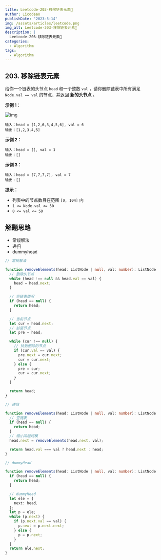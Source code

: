 ```yaml
---
title: Leetcode-203-移除链表元素📌
author: Licodeao
publishDate: "2023-5-14"
img: /assets/articles/leetcode.png
img_alt: Leetcode-203-移除链表元素📌
description: |
  Leetcode-203-移除链表元素📌
categories:
  - Algorithm
tags:
  - Algorithm
---
```


## 203. 移除链表元素

给你一个链表的头节点 `head` 和一个整数 `val` ，请你删除链表中所有满足 `Node.val == val` 的节点，并返回 **新的头节点** 。

**示例 1：**

![img](https://assets.leetcode.com/uploads/2021/03/06/removelinked-list.jpg)

```
输入：head = [1,2,6,3,4,5,6], val = 6
输出：[1,2,3,4,5]
```

**示例 2：**

```
输入：head = [], val = 1
输出：[]
```

**示例 3：**

```
输入：head = [7,7,7,7], val = 7
输出：[]
```

**提示：**

- 列表中的节点数目在范围 `[0, 104]` 内
- `1 <= Node.val <= 50`
- `0 <= val <= 50`

## 解题思路

- 常规解法
- 递归
- dummyhead

```typescript
// 常规解法

function removeElements(head: ListNode | null, val: number): ListNode | null {
  // 删除头节点
  while (head !== null && head.val == val) {
    head = head.next;
  }

  // 空链表情况
  if (head == null) {
    return head;
  }

  // 当前节点
  let cur = head.next;
  // 前驱节点
  let pre = head;

  while (cur !== null) {
    // 找到删除的节点
    if (cur.val == val) {
      pre.next = cur.next;
      cur = cur.next;
    } else {
      pre = cur;
      cur = cur.next;
    }
  }

  return head;
}
```

```typescript
// 递归

function removeElements(head: ListNode | null, val: number): ListNode | null {
  // 空链表
  if (head == null) {
    return head;
  }
  // 缩小问题规模
  head.next = removeElements(head.next, val);

  return head.val === val ? head.next : head;
}
```

```typescript
// dummyHead

function removeElements(head: ListNode | null, val: number): ListNode | null {
  if (head == null) {
    return head;
  }

  // dummyHead
  let ele = {
    next: head,
  };
  let p = ele;
  while (p.next) {
    if (p.next.val == val) {
      p.next = p.next.next;
    } else {
      p = p.next;
    }
  }
  return ele.next;
}
```
